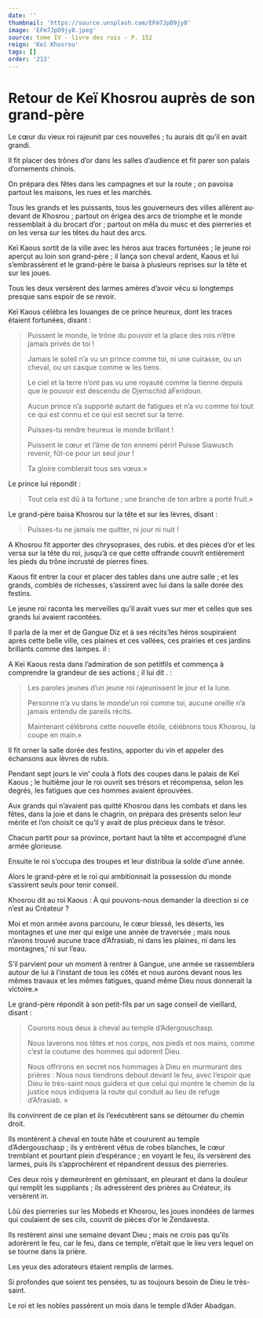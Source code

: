 ```yaml
---
date: ''
thumbnail: 'https://source.unsplash.com/EFm7JpD9jy8'
image: 'EFm7JpD9jy8.jpeg'
source: tome IV - livre des rois - P. 152
reign: 'Keï Khosrou'
tags: []
order: '213'
---
```


# Retour de Keï Khosrou auprès de son grand-père

Le cœur du vieux roi rajeunit par ces nouvelles ; tu aurais dit qu’il en avait grandi.

Il fit placer des trônes d’or dans les salles d’audience et fit parer son palais d’ornements chinois.

On prépara des fêtes dans les campagnes et sur la route ; on pavoisa partout les maisons, les rues et les marchés.

Tous les grands et les puissants, tous les gouverneurs des villes allèrent au-devant de Khosrou ; partout on érigea des arcs de triomphe et le monde ressemblait à du brocart d’or ; partout on mêla du musc et des pierreries et on les versa sur les têtes du haut des arcs.

Keï Kaous sortit de la ville avec les héros aux traces fortunées ; le jeune roi aperçut au loin son grand-père ; il lança son cheval ardent, Kaous et lui s’embrassèrent et le grand-père le baisa à plusieurs reprises sur la tête et sur les joues.

Tous les deux versèrent des larmes amères d’avoir vécu si longtemps presque sans espoir de se revoir.

Keï Kaous célébra les louanges de ce prince heureux, dont les traces étaient fortunées, disant :

> Puissent le monde, le trône du pouvoir et la place des rois n’être jamais privés de toi !
>
> Jamais le soleil n’a vu un prince comme toi, ni une cuirasse, ou un cheval, ou un casque comme w les tiens.
>
> Le ciel et la terre n’ont pas vu une royauté comme la tienne depuis que le pouvoir est descendu de Djemschid àFeridoun.
>
> Aucun prince n’a supporté autant de fatigues et n’a vu comme toi tout ce qui est connu et ce qui est secret sur la terre.
>
> Puisses-tu rendre heureux le monde brillant !
>
> Puissent le cœur et l’âme de ton ennemi périrI Puisse Siawusch revenir, fût-ce pour un seul jour !
>
> Ta gloire comblerait tous ses vœux.»

Le prince lui répondit :

> Tout cela est dû à ta fortune ; une branche de ton arbre a porté fruit.»

Le grand-père baisa Khosrou sur la tête et sur les lèvres, disant :

> Puisses-tu ne jamais me quitter, ni jour ni nuit !

A Khosrou fit apporter des chrysoprases, des rubis. et des pièces d’or et les versa sur la tête du roi, jusqu’à ce que cette offrande couvrît entièrement les pieds du trône incrusté de pierres fines.

Kaous fit entrer la cour et placer des tables dans une autre salle ; et les grands, comblés de richesses, s’assirent avec lui dans la salle dorée des festins.

Le jeune roi raconta les merveilles qu’il avait vues sur mer et celles que ses grands lui avaient racontées.

Il parla de la mer et de Gangue Diz et à ses récits’les héros soupiraient après cette belle ville, ces plaines et ces vallées, ces prairies et ces jardins brillants comme des lampes. il :

A Keï Kaous resta dans l’admiration de son petitfils et commença à comprendre la grandeur de ses actions ; il lui dit . :

> Les paroles jeunes d’un jeune roi rajeunissent le jour et la lune.
>
> Personne n’a vu dans le monde’un roi comme toi, aucune oreille n’a jamais entendu de pareils récits.
>
> Maintenant célébrons cette nouvelle étoile, célébrons tous Khosrou, la coupe en main.»

Il fit orner la salle dorée des festins, apporter du vin et appeler des échansons aux Ièvres de rubis.

Pendant sept jours le vin’
coula à flots des coupes dans le palais de Keï Kaous ; le huitième jour le roi ouvrit ses trésors et récompensa, selon les degrés, les fatigues que ces hommes avaient éprouvées.

Aux grands qui n’avaient pas quitté Khosrou dans les combats et dans les fêtes, dans la joie et dans le chagrin, on prépara des présents selon leur mérite et l’on choisit ce qu’il y avait de plus précieux dans le trésor.

Chacun partit pour sa province, portant haut la tête et accompagné d’une armée glorieuse.

Ensuite le roi s’occupa des troupes et leur distribua la solde d’une année.

Alors le grand-père et le roi qui ambitionnait la possession du monde s’assirent seuls pour tenir conseil.

Khosrou dit au roi Kaous : À qui pouvons-nous demander la direction si ce n’est au Créateur ?

Moi et mon armée avons parcouru, le cœur blessé, les déserts, les montagnes et une mer qui exige une année de traversée ; mais nous n’avons trouvé aucune trace d’Afrasiab, ni dans les plaines, ni dans les montagnes,’ ni sur l’eau.

S’il parvient pour un moment à rentrer à Gangue, une armée se rassemblera autour de lui à l’instant de tous les côtés et nous aurons devant nous les mêmes travaux et les mêmes fatigues, quand même Dieu nous donnerait la victoire.»

Le grand-père répondit à son petit-fils par un sage conseil de vieillard, disant :

> Courons nous deux à cheval au temple d’Adergouschasp.
>
> Nous laverons nos têtes et nos corps, nos pieds et nos mains, comme c’est la coutume des hommes qui adorent Dieu.
>
> Nous offrirons en secret nos hommages à Dieu en murmurant des prières : Nous nous tiendrons debout devant le feu, avec l’espoir que Dieu le très-saint nous guidera et que celui qui montre le chemin de la justice nous indiquera la route qui conduit au lieu de refuge d’Afrasiab. »

Ils convinrent de ce plan et ils l’exécutèrent sans se détourner du chemin droit.

Ils montèrent à cheval en toute hâte et coururent au temple d’Adergouschasp ; ils y entrèrent vêtus de robes blanches, le cœur tremblant et pourtant plein d’espérance ; en voyant le feu, ils versèrent des larmes, puis ils s’approchèrent et répandirent dessus des pierreries.

Ces deux rois y demeurèrent en gémissant, en pleurant et dans la douleur qui remplit les suppliants ; ils adressèrent des prières au Créateur, ils versèrent in.

Lôü des pierreries sur les Mobeds et Khosrou, les joues inondées de larmes qui coulaient de ses cils, couvrit de pièces d’or le Zendavesta.

Ils restèrent ainsi une semaine devant Dieu ; mais ne crois pas qu’ils adorèrent le feu, car le feu, dans ce temple, n’était que le lieu vers lequel on se tourne dans la prière.

Les yeux des adorateurs étaient remplis de larmes.

Si profondes que soient tes pensées, tu as toujours besoin de Dieu le très-saint.

Le roi et les nobles passèrent un mois dans le temple d’Ader Abadgan.
